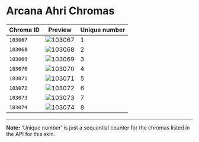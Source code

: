 # Arcana Ahri Chromas

| Chroma ID | Preview | Unique number |
|---|---|---|
| `103067` | ![103067](https://raw.communitydragon.org/latest/plugins/rcp-be-lol-game-data/global/default/v1/champion-chroma-images/103/103067.png) | 1 |
| `103068` | ![103068](https://raw.communitydragon.org/latest/plugins/rcp-be-lol-game-data/global/default/v1/champion-chroma-images/103/103068.png) | 2 |
| `103069` | ![103069](https://raw.communitydragon.org/latest/plugins/rcp-be-lol-game-data/global/default/v1/champion-chroma-images/103/103069.png) | 3 |
| `103070` | ![103070](https://raw.communitydragon.org/latest/plugins/rcp-be-lol-game-data/global/default/v1/champion-chroma-images/103/103070.png) | 4 |
| `103071` | ![103071](https://raw.communitydragon.org/latest/plugins/rcp-be-lol-game-data/global/default/v1/champion-chroma-images/103/103071.png) | 5 |
| `103072` | ![103072](https://raw.communitydragon.org/latest/plugins/rcp-be-lol-game-data/global/default/v1/champion-chroma-images/103/103072.png) | 6 |
| `103073` | ![103073](https://raw.communitydragon.org/latest/plugins/rcp-be-lol-game-data/global/default/v1/champion-chroma-images/103/103073.png) | 7 |
| `103074` | ![103074](https://raw.communitydragon.org/latest/plugins/rcp-be-lol-game-data/global/default/v1/champion-chroma-images/103/103074.png) | 8 |

---

**Note:** 'Unique number' is just a sequential counter for the chromas listed in the API for this skin.